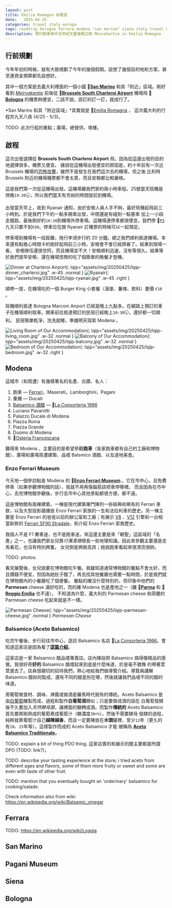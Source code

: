 ```yaml
---
layout: post
title: Emilia Romagna 自駕遊
date:   2025-04-25
categories: travel italy europa
tags: roadtrip bologna ferrara modena "san marino" siena italy travel 旅行 義大利 自駕遊
description: 現代跑車與中古世紀文藝復興之旅 Meivakantie in Emilia Romagna
---
```


## 行前規劃

今年年初的時候，就有大致規劃了今年的幾個假期，設想了幾個目的地和方案，甚至連資金預算都先設想好。

其中一個方案是去義大利裡面的一個小國 📍[**San Marino**][san-marino] 和其「附近」區域。剛好看到 [*Meirvakantie*][meivakantie] 前後從 
📍[**Brussels South Charleroi Airport**][charleroi] 機場飛 📍[**Bologna**][bologna] 的機票夠便宜，二話不說，該訂的訂一訂，就成行了。

*San Marino 和其「附近區域」*其實就是 📍[Emilia Romagna][emilia-romagna] ， 這次義大利的行程共九天八夜 (4/25 - 5/3)。

TODO: 此次行程的重點；廣場，總督供，塔樓。


## 啟程

這次出發選擇從 **Brussels South Charleroi Airport** 飛，因為從這邊出發的目的地選擇很多，機票又便宜。
據說從這機場出發便宜的原因是，約十年前有一次近 Brussels 機場的[恐怖攻擊][attack]，雖然不是發生在我們這次去的機場，但之後
比利時 Brussels 附近的機場機票都不會太貴，而且安檢都比較嚴格。

這是我們第一次從這機場出發。這機場離我們家約兩小時車程。25號當天班機是傍晚`19:30`🕢，所以我們當天有充裕的時間提前到機場。

出發當天早上，收到 Ryanair 通知，由於安檢人員人手不夠，最好班機起飛前三小時到。於是我們下午約一點多開車出發，中間還是有碰到一點塞車
加上一小段走錯路，最後剛好約`16:30`到機場外停車場。這機場連停車都很便宜，我們停 📍[`P3`][p3] 九天只要不到`€60`。停車位在跟 Ryanair
訂機票的時候可以一起預定。

停車場到機場有一段距離，拖行李須步行約 20 分鐘。總之我們順利抵達機場。本來還有點擔心時間卡的剛好起飛前三小時，安檢會不會已經擠暴了。結果到現場一看，
安檢隊伍還很空阿，而且機場並不大！安檢順利迅速，沒有等很久。結果等於我們提早安檢，還在機場悠閒的吃了個簡單的晚餐才登機。

![Dinner at Charleroi Airport](assets/img/20250425/compressed-dinner_charleroi.jpg){: lqip="assets/img/20250425/lqip-dinner_charleroi.jpg" .w-45 .normal }
![Ryanair](assets/img/20250425/compressed-ryanair.jpg){: lqip="assets/img/20250425/lqip-ryanair.jpg" .w-45 .right }

順帶一提，在機場吃的一個 Burger King 小套餐（漢堡、薯條、飲料）要價 `€10` 。

班機順利抵達 Bologna Marconi Airport 已經是晚上九點多。在網路上預訂的車子在機場順利取車。開車前往抵達預訂的民宿已經晚上`10:30`🕥，還好都一切順利。
民宿簡單乾淨，洗洗就睡，準備明天探索 Modena 。

![Living Room of Our Accommodation](assets/img/20250425/compressed-living_room.jpg){: lqip="assets/img/20250425/lqip-living_room.jpg" .w-32 .normal }
![Balcony of Our Accommodation](assets/img/20250425/compressed-balcony.jpg){: lqip="assets/img/20250425/lqip-balcony.jpg" .w-32 .normal }
![Bedroom of Our Accommodation](assets/img/20250425/compressed-bedroom.jpg){: lqip="assets/img/20250425/lqip-bedroom.jpg" .w-32 .right }


## Modena

這城市（和周遭）有幾樣著名的名產、古蹟、名人：

1. 跑車 — [Ferrari](#enzo-ferrari-museum)，Maserati，Lamborghini，Pagani
2. 重機 — Ducati
3. [Balsamico 酒醋](#balsamico) —  📍[La Consorteria 1966][balsamico]
4. Luciano Pavarotti
4. Palazzo Ducale di Modena
5. Piazza Roma
6. Piazza Grande
7. Duomo di Modena
8. 📍[Osteria Francescana][francescana]

難得來 Modena ，主要目的是希望參觀**跑車**（各家跑車都有自己的工廠和博物館）、廣場和廣場周遭建築、品嚐 Balsmico 酒醋、以及道地美食。


### Enzo Ferrari Museum

今天地一個參訪點是 Modena 的 📍[**Enzo Ferrari Museum**][ferrari-museum] 。它在市中心，且免費停車（如果參觀博物館的話），我就不用再傷腦筋該把車停哪裡。
而且因為在市中心，去完博物館參觀後，步行去市中心其他景點都很方便，都不遠。

這座博物館有兩棟建築，一棟是現代建築專門陳列一些經典和稀有的 Ferrari 車款，以及大型投影牆播放 Enzo Ferrari 家族的一生和法拉利車的歷史。另一棟主要是 Enzo Ferrari
的爸爸以前的辦公室和工廠；有展示 [V8][v8] 、[V12][v12] 引擎和一台相當新款的 [Ferrari SF90 Stradale][sf90]，和介紹 Enzo Ferrari 家族歷史。

我個人不是 F1 賽車迷，也不是跑車迷，來這邊主要是來「朝聖」這區域的「名產」之一，也讓我們家女兒靠*行萬里路*增長一些地理知識。因此來參觀主要還是走馬看花，也沒有特別興奮。
女兒倒是興致高昂；她說跑車看起來很漂亮很帥。

TODO: photos.

看完展覽後，女兒說要在博物館吃午餐。我雖知道通常博物館的餐點不會太好，而且價錢不便宜，但因為她肚子餓了，再去找其他餐廳也需要一點時間，於是我們就在博物館內的小餐廳吃了個便餐。
餐點的確沒什麼特別的，但印象中他們的 **Parmesan** cheese 滿好吃的，而的確 Modena 也是產地之一（離 📍[**Parma**][parma] 和 📍[**Reggio Emilia**][reggio] 也不遠）。
不知道為什麼，義大利的 Parmesan cheese 和荷蘭的 Parmesan cheese 吃起來就是不一樣。

![Parmesan Cheese](assets/img/20250425/compressed-parmesan-cheese.jpg){: lqip="assets/img/20250425/lqip-parmesan-cheese.jpg" .normal }
_Parmesan Cheese_


### Balsamico (Aceto Balsamico)

吃完午餐後，步行前往市中心，造訪 Balsamico 名店 📍[La Consorteria 1966][balsamico]。會知道這家店是因為看了[**這篇介紹**][eat-modena]。

這家店是一家 Balsamico 醋品嚐專賣店。店內陳設把 Balsamico 搞得像精品的感覺。我很好奇**好的** Balsamico 醋嚐起來到底是什麼味道，於是毫不猶豫
的帶著萱萱進去了。店員很親切的招待我們，熱心地給我們做導覽介紹。導覽員講解 Balsamico 醋如何製成，還有不同的醋差別在哪，然後就讓我們品嚐不同的醋的味道。

用葡萄做食材、調味、淋醬或做酒是羅馬時代就有的傳統。Aceto Balsamico 是由[白葡萄][trebbiano]釀製而成，過程和製作**白葡萄酒**類似；只是要做成酒的話在
白葡萄發酵後不久要加入*天然酵母菌*，讓裡面的糖轉成酒。而製作**傳統的** Aceto Balsamico 首先要將剛熟成的葡萄煮成葡萄汁（糖濃度`30+%`），然後不需要酵母
發酵的過程，純粹就靠葡萄汁自己**越陳越香**，而且一定要陳放在**木頭**罐裡，至少`12`年（更久的有`18`、`25`年等）。這樣製作而成的 Aceto Balsamico 才能
被稱為 [**Aceto Balsamico Traditionale**][traditionale]。

TODO: explain a bit of thing PDO thing. 這家店賣的和展示的醋主要都是所謂 DPO (TODO: link?)，

TODO: describe your tasting experience at the store; i tried aceto from different ages and flavors, some of them more fruity or sweet
      and some are even with taste of other fruit.

TODO: mention that you eventually bought an 'orderinary' balsamico for cooking/salade.

Check information also from wiki: https://en.wikipedia.org/wiki/Balsamic_vinegar


## Ferrara

TODO: https://en.wikipedia.org/wiki/Loggia

## San Marino

## Pagani Museum

## Siena

## Bologna


[charleroi]: https://maps.app.goo.gl/goy7KkHK7GxsKMYXA
[san-marino]: https://maps.app.goo.gl/2MvZyRncPVMeN36v8
[meivakantie]: https://www.government.nl/topics/school-holidays/overview-of-school-holiday-dates-per-academic-year/school-holiday-dates-2024-2025
[attack]: https://en.wikipedia.org/wiki/2016_Brussels_bombings
[p3]: https://maps.app.goo.gl/AS853x2utdG59FKr9
[bologna]: https://maps.app.goo.gl/y8e74yVexXHKzN4w8
[ferrari-museum]: https://maps.app.goo.gl/AU4JKxMuJQyPfpA78
[v8]: https://zh.wikipedia.org/zh-tw/V8%E5%8F%91%E5%8A%A8%E6%9C%BA
[v12]: https://en.wikipedia.org/wiki/V12_engine
[sf90]: https://en.wikipedia.org/wiki/Ferrari_SF90_Stradale
[parma]: https://maps.app.goo.gl/fGgaR1mYXBsnoHZk8
[balsamico]: https://maps.app.goo.gl/WKMRTHhyrieWMnuD7
[francescana]: https://maps.app.goo.gl/ufC9i7HV5gc22RdEA
[reggio]: https://maps.app.goo.gl/ouYyAYXnnTvdba7P8
[emilia-romagna]: https://maps.app.goo.gl/WPNLZgWLoGrRNjFU6
[eat-modena]: https://www.italyfoodies.com/blog/what-to-eat-in-modena-food-guide
[trebbiano]: https://en.wikipedia.org/wiki/Trebbiano
[traditionale]: https://en.wikipedia.org/wiki/Traditional_balsamic_vinegar